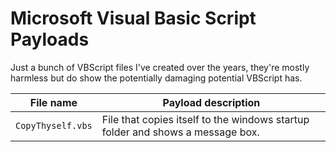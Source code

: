 # Microsoft Visual Basic Script Payloads 

Just a bunch of VBScript files I've created over the years, they're mostly harmless but do show the potentially damaging potential VBScript has.

| File name  | Payload description |
| ------------- | ------------- |
| `CopyThyself.vbs`  | File that copies itself to the windows startup folder and shows a message box.  |
